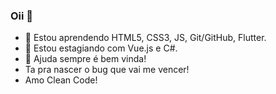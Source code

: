 ### Oii 👋



- 🌱 Estou aprendendo HTML5, CSS3, JS, Git/GitHub, Flutter.
- 👯 Estou estagiando com Vue.js e C#.
- 🤔 Ajuda sempre é bem vinda!
- Ta pra nascer o bug que vai me vencer! 
- Amo Clean Code!
